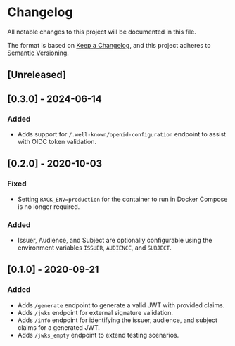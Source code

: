 # Changelog

All notable changes to this project will be documented in this file.

The format is based on [Keep a Changelog](https://keepachangelog.com/en/1.0.0/),
and this project adheres to [Semantic Versioning](https://semver.org/spec/v2.0.0.html).

## [Unreleased]

## [0.3.0] - 2024-06-14

### Added

- Adds support for `/.well-known/openid-configuration` endpoint to assist with OIDC
  token validation.

## [0.2.0] - 2020-10-03

### Fixed

- Setting `RACK_ENV=production` for the container to run in Docker Compose is no longer required.

### Added

- Issuer, Audience, and Subject are optionally configurable using the environment variables `ISSUER`, `AUDIENCE`, and `SUBJECT`.

## [0.1.0] - 2020-09-21

### Added

- Adds `/generate` endpoint to generate a valid JWT with provided claims.
- Adds `/jwks` endpoint for external signature validation.
- Adds `/info` endpoint for identifying the issuer, audience, and subject claims for a generated JWT.
- Adds `/jwks_empty` endpoint to extend testing scenarios.
